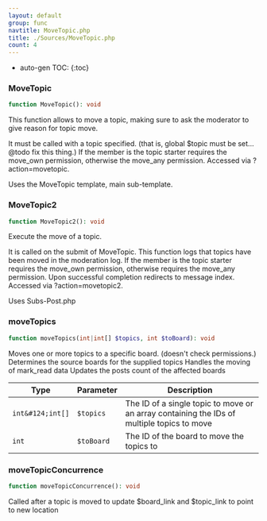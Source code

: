 ```yaml
---
layout: default
group: func
navtitle: MoveTopic.php
title: ./Sources/MoveTopic.php
count: 4
---
```

* auto-gen TOC:
{:toc}
### MoveTopic

```php
function MoveTopic(): void
```
This function allows to move a topic, making sure to ask the moderator
to give reason for topic move.

It must be called with a topic specified. (that is, global $topic must
be set... @todo fix this thing.)
If the member is the topic starter requires the move_own permission,
otherwise the move_any permission.
Accessed via ?action=movetopic.

Uses the MoveTopic template, main sub-template.

### MoveTopic2

```php
function MoveTopic2(): void
```
Execute the move of a topic.

It is called on the submit of MoveTopic.
This function logs that topics have been moved in the moderation log.
If the member is the topic starter requires the move_own permission,
otherwise requires the move_any permission.
Upon successful completion redirects to message index.
Accessed via ?action=movetopic2.

Uses Subs-Post.php

### moveTopics

```php
function moveTopics(int|int[] $topics, int $toBoard): void
```
Moves one or more topics to a specific board. (doesn't check permissions.)
Determines the source boards for the supplied topics
Handles the moving of mark_read data
Updates the posts count of the affected boards



Type|Parameter|Description
---|---|---
`int&#124;int[]`|`$topics`|The ID of a single topic to move or an array containing the IDs of multiple topics to move
`int`|`$toBoard`|The ID of the board to move the topics to

### moveTopicConcurrence

```php
function moveTopicConcurrence(): void
```
Called after a topic is moved to update $board_link and $topic_link to point to new location



